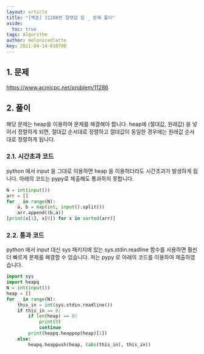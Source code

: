 ```yaml
---
layout: article
title: "[백준] 11286번 절댓값 힙 _ 문제 풀이"
aside:
  toc: true
tags: Algorithm 
author: melonicedlatte
key: 2021-04-14-010700
---
```


## 1. 문제

https://www.acmicpc.net/problem/11286

## 2. 풀이

해당 문제는 heap을 이용하여 문제를 해결해야 합니다. heap에 (절대값, 원래값) 을 넣어서 정렬하게 되면, 절대값 순서대로 정렬하고 절대값이 동일한 경우에는 원래값 순서대로 정렬하게 됩니다.

### 2.1. 시간초과 코드

python 에서 input 을 그대로 이용하면 heap 을 이용하더라도 시간초과가 발생하게 됩니다. 아래의 코드는 pypy로 제출해도 통과하지 못합니다.

~~~python
N = int(input())
arr = []
for _ in range(N):
    a, b = map(int, input().split())
    arr.append((b,a))
[print(x[1], x[0]) for x in sorted(arr)]
~~~

### 2.2. 통과 코드

python 에서 input 대신 sys 패키지에 있는 sys.stdin.readline 함수를 사용하면 훨씬 더 빠르게 문제를 해결할 수 있습니다. 저는 pypy 로 아래의 코드를 이용하여 제출하였습니다.

~~~python
import sys
import heapq
N = int(input())
heap = []
for _ in range(N):
    this_in = int(sys.stdin.readline())
    if this_in == 0:
        if len(heap) == 0:
            print(0)
            continue
        print(heapq.heappop(heap)[1])
    else:
        heapq.heappush(heap, (abs(this_in), this_in))
~~~